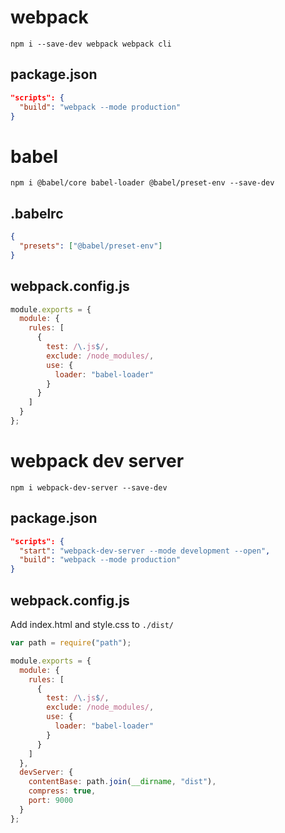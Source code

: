 # webpack

`npm i --save-dev webpack webpack cli`

## package.json

```json
"scripts": {
  "build": "webpack --mode production"
}
```

# babel

`npm i @babel/core babel-loader @babel/preset-env --save-dev`

## .babelrc

```json
{
  "presets": ["@babel/preset-env"]
}
```

## webpack.config.js

```javascript
module.exports = {
  module: {
    rules: [
      {
        test: /\.js$/,
        exclude: /node_modules/,
        use: {
          loader: "babel-loader"
        }
      }
    ]
  }
};
```

# webpack dev server

`npm i webpack-dev-server --save-dev`

## package.json

```json
"scripts": {
  "start": "webpack-dev-server --mode development --open",
  "build": "webpack --mode production"
}
```

## webpack.config.js

Add index.html and style.css to `./dist/`

```javascript
var path = require("path");

module.exports = {
  module: {
    rules: [
      {
        test: /\.js$/,
        exclude: /node_modules/,
        use: {
          loader: "babel-loader"
        }
      }
    ]
  },
  devServer: {
    contentBase: path.join(__dirname, "dist"),
    compress: true,
    port: 9000
  }
};
```
